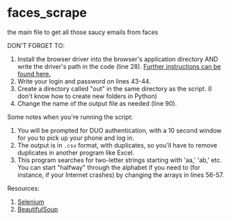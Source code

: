 # faces_scrape

the main file to get all those saucy emails from faces

DON'T FORGET TO:
1. Install the browser driver into the browser's application directory AND write the driver's path in the code (line 28). [Further instructions can be found here.](https://selenium-python.readthedocs.io/installation.html#drivers)
2. Write your login and password on lines 43-44.
3. Create a directory called "out" in the same directory as the script. (I don't know how to create new folders in Python)
4. Change the name of the output file as needed (line 90).

Some notes when you're running the script:
1. You will be prompted for DUO authentication, with a 10 second window for you to pick up your phone and log in.
2. The output is in `.csv` format, with duplicates, so you'll have to remove duplicates in another program like Excel.
3. This program searches for two-letter strings starting with 'aa,' 'ab,' etc. You can start "halfway" through the alphabet if you need to (for instance, if your Internet crashes) by changing the arrays in lines 56-57.

Resources:
1. [Selenium](https://selenium-python.readthedocs.io/)
2. [BeautifulSoup](https://www.crummy.com/software/BeautifulSoup/bs4/doc/)

